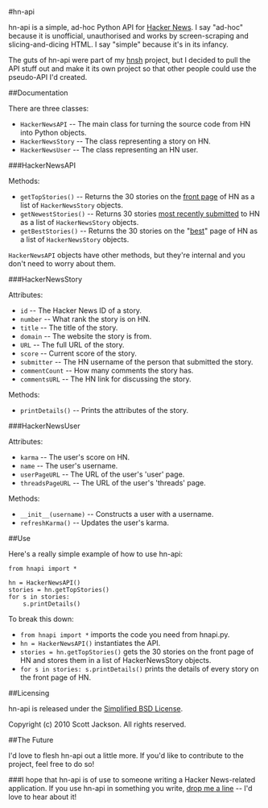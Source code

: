 #hn-api

hn-api is a simple, ad-hoc Python API for [Hacker News][hn]. I say "ad-hoc" because it is unofficial, unauthorised and works by screen-scraping and slicing-and-dicing HTML. I say "simple" because it's in its infancy.

The guts of hn-api were part of my [hnsh][] project, but I decided to pull the API stuff out and make it its own project so that other people could use the pseudo-API I'd created.

[hn]: http://news.ycombinator.com "Hacker News"
[hnsh]: http://github.com/scottjacksonx/hnsh/ "hacker news shell - browse HN from the command-line"

##Documentation

There are three classes:

- `HackerNewsAPI` -- The main class for turning the source code from HN into Python objects.
- `HackerNewsStory` -- The class representing a story on HN.
- `HackerNewsUser` -- The class representing an HN user.

###HackerNewsAPI

Methods:

- `getTopStories()` -- Returns the 30 stories on the [front page][hn] of HN as a list of `HackerNewsStory` objects.
- `getNewestStories()` -- Returns 30 stories [most recently submitted][newest] to HN as a list of `HackerNewsStory` objects.
- `getBestStories()` -- Returns the 30 stories on the "[best][best]" page of HN as a list of `HackerNewsStory` objects.

`HackerNewsAPI` objects have other methods, but they're internal and you don't need to worry about them.

[best]: http://news.ycombinator.com/best
[newest]: http://news.ycombinator.com/newest

###HackerNewsStory

Attributes:

- `id` -- The Hacker News ID of a story.
- `number` -- What rank the story is on HN.
- `title` -- The title of the story.
- `domain` -- The website the story is from.
- `URL` -- The full URL of the story.
- `score` -- Current score of the story.
- `submitter` -- The HN username of the person that submitted the story.
- `commentCount` -- How many comments the story has.
- `commentsURL` -- The HN link for discussing the story.

Methods:

- `printDetails()` -- Prints the attributes of the story.


###HackerNewsUser

Attributes:

- `karma` -- The user's score on HN.
- `name` -- The user's username.
- `userPageURL` -- The URL of the user's 'user' page.
- `threadsPageURL` -- The URL of the user's 'threads' page.

Methods:

- `__init__(username)` -- Constructs a user with a username.
- `refreshKarma()` -- Updates the user's karma.


##Use

Here's a really simple example of how to use hn-api:

	from hnapi import *
	
	hn = HackerNewsAPI()
	stories = hn.getTopStories()
	for s in stories:
		s.printDetails()
		
To break this down:

- `from hnapi import *` imports the code you need from hnapi.py.
- `hn = HackerNewsAPI()` instantiates the API.
- `stories = hn.getTopStories()` gets the 30 stories on the front page of HN and stores them in a list of HackerNewsStory objects.
- `for s in stories: s.printDetails()` prints the details of every story on the front page of HN.

##Licensing

hn-api is released under the [Simplified BSD License](http://en.wikipedia.org/wiki/BSD_licenses#2-clause_license_.28.22Simplified_BSD_License.22_or_.22FreeBSD_License.22.29).

Copyright (c) 2010 Scott Jackson. All rights reserved.


##The Future

I'd love to flesh hn-api out a little more. If you'd like to contribute to the project, feel free to do so!

###I hope that hn-api is of use to someone writing a Hacker News-related application. If you use hn-api in something you write, [drop me a line][contact] -- I'd love to hear about it!

[contact]: http://scottjackson.org/me

